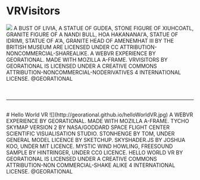 # VRVisitors
![](http://georational.github.io/VRVisitors.jpg)
A BUST OF LIVIA, A STATUE OF GUDEA, STONE FIGURE OF XIUHCOATL, GRANITE FIGURE OF A NANDI BULL, HOA HAKANANAI'A, STATUE OF IDRIMI, STATUE OF A'A, GRANITE HEAD OF AMENEMHAT III BY THE BRITISH MUSEUM ARE LICENSED UNDER CC ATTRIBUTION-NONCOMMERCIAL-SHAREALIKE. A WEBVR EXPERIENCE BY GEORATIONAL. MADE WITH MOZILLA A-FRAME. VRVISITORS BY GEORATIONAL IS LICENSED UNDER A CREATIVE COMMONS ATTRIBUTION-NONCOMMERCIAL-NODERIVATIVES 4 INTERNATIONAL LICENSE. @GEORATIONAL  <br /><br /><br />
  
***
<br />
# Hello World VR
![](http://georational.github.io/helloWorldVR.jpg)
A WEBVR EXPERIENCE BY GEORATIONAL. MADE WITH MOZILLA A-FRAME. TYCHO SKYMAP VERSION 2 BY NASA/GODDARD SPACE FLIGHT CENTER SCIENTIFIC VISUALISATION STUDIO. STONHENGE BY TOM, UNDER GENERAL MODEL LICENCE BY SKETCHUP. SKYSHADER.JS BY JOSHUA KOO, UNDER MIT LICENCE. MYSTIC WIND HOWLING, FREESOUND SAMPLE BY HINTRINGER, UNDER CC0 LICENCE. HELLO WORLD VR BY GEORATIONAL IS LICENSED UNDER A CREATIVE COMMONS ATTRIBUTION-NON COMMERCIAL-SHAKE ALIKE 4 INTERNATIONAL LICENSE. @GEORATIONAL

